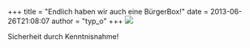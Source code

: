 +++
title = "Endlich haben wir auch eine BürgerBox!"
date = 2013-06-26T21:08:07
author = "typ_o"
+++
[![](https://flipdot.org/blog/uploads/bndkl.jpg)](https://flipdot.org/blog/uploads/bndgr.jpg)  
  
Sicherheit durch Kenntnisnahme\!
